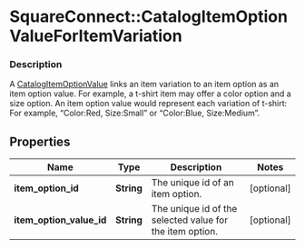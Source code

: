# SquareConnect::CatalogItemOptionValueForItemVariation

### Description

A [CatalogItemOptionValue](#type-catalogitemoptionvalue) links an item variation to an item option as an item option value. For example, a t-shirt item may offer a color option and a size option. An item option value would represent each variation of t-shirt: For example, “Color:Red, Size:Small” or “Color:Blue, Size:Medium”.

## Properties
Name | Type | Description | Notes
------------ | ------------- | ------------- | -------------
**item_option_id** | **String** | The unique id of an item option. | [optional] 
**item_option_value_id** | **String** | The unique id of the selected value for the item option. | [optional] 



